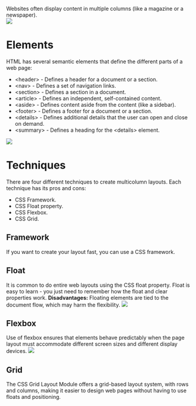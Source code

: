 Websites often display content in multiple columns (like a magazine or a newspaper).
<br>
<img src="https://i.imgur.com/YIJb7Qa.png">
<h1>Elements</h1>
HTML has several semantic elements that define the different parts of a web page:
<ul>
  <li>&lt;header&gt; - Defines a header for a document or a section.</li>
  <li>&lt;nav&gt; - Defines a set of navigation links.</li>
  <li>&lt;section&gt; - Defines a section in a document.</li>
  <li>&lt;article&gt; - Defines an independent, self-contained content.</li>
  <li>&lt;aside&gt; - Defines content aside from the content (like a sidebar).</li>
  <li>&lt;footer&gt; - Defines a footer for a document or a section.</li>
  <li>&lt;details&gt; - Defines additional details that the user can open and close on demand.</li>
  <li>&lt;summary&gt; - Defines a heading for the &lt;details&gt; element.</li>
</ul>
<img src="https://i.imgur.com/bxGv0go.png">
<h1>Techniques</h1>
There are four different techniques to create multicolumn layouts. Each technique has its pros and cons:
<ul>
  <li>CSS Framework.</li>
  <li>CSS Float property.</li>
  <li>CSS Flexbox.</li>
  <li>CSS Grid.</li>
</ul>
<h2>Framework</h2>
If you want to create your layout fast, you can use a CSS framework.
<h2>Float</h2>
It is common to do entire web layouts using the CSS float property. Float is easy to learn - you just need to remember how the float and clear properties work. <b>Disadvantages:</b> Floating elements are tied to the document flow, which may harm the flexibility.
<img src="https://i.imgur.com/68JBU5N.png">
<h2>Flexbox</h2>
Use of flexbox ensures that elements behave predictably when the page layout must accommodate different screen sizes and different display devices.
<img src="https://i.imgur.com/7QFPluJ.png">
<h2>Grid</h2>
The CSS Grid Layout Module offers a grid-based layout system, with rows and columns, making it easier to design web pages without having to use floats and positioning.

